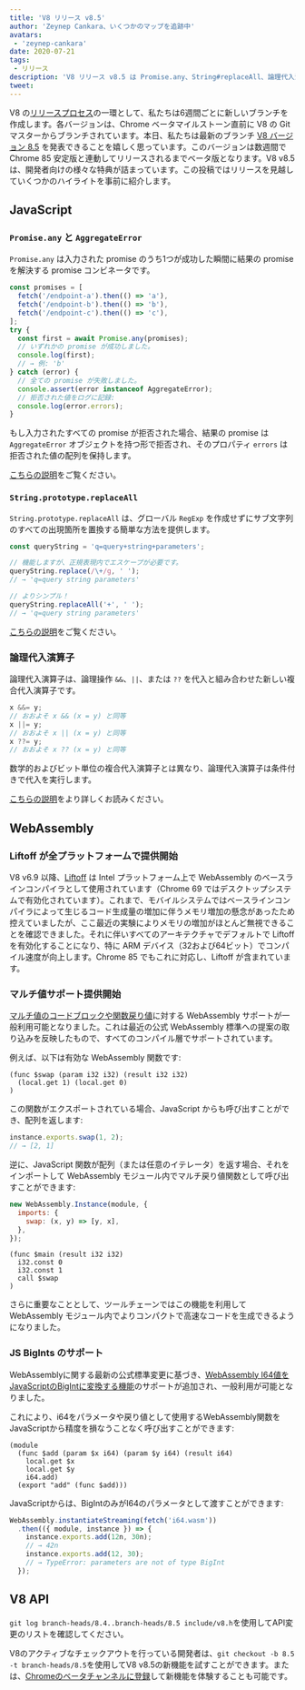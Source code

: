 ```yaml
---
title: 'V8 リリース v8.5'
author: 'Zeynep Cankara、いくつかのマップを追跡中'
avatars:
 - 'zeynep-cankara'
date: 2020-07-21
tags:
 - リリース
description: 'V8 リリース v8.5 は Promise.any、String#replaceAll、論理代入演算子、WebAssembly マルチ値と BigInt サポート、そしてパフォーマンス改善を特徴とします。'
tweet:
---
```

V8 の[リリースプロセス](https://v8.dev/docs/release-process)の一環として、私たちは6週間ごとに新しいブランチを作成します。各バージョンは、Chrome ベータマイルストーン直前に V8 の Git マスターからブランチされています。本日、私たちは最新のブランチ [V8 バージョン 8.5](https://chromium.googlesource.com/v8/v8.git/+log/branch-heads/8.5) を発表できることを嬉しく思っています。このバージョンは数週間で Chrome 85 安定版と連動してリリースされるまでベータ版となります。V8 v8.5 は、開発者向けの様々な特典が詰まっています。この投稿ではリリースを見越していくつかのハイライトを事前に紹介します。

<!--truncate-->
## JavaScript

### `Promise.any` と `AggregateError`

`Promise.any` は入力された promise のうち1つが成功した瞬間に結果の promise を解決する promise コンビネータです。

```js
const promises = [
  fetch('/endpoint-a').then(() => 'a'),
  fetch('/endpoint-b').then(() => 'b'),
  fetch('/endpoint-c').then(() => 'c'),
];
try {
  const first = await Promise.any(promises);
  // いずれかの promise が成功しました。
  console.log(first);
  // → 例: 'b'
} catch (error) {
  // 全ての promise が失敗しました。
  console.assert(error instanceof AggregateError);
  // 拒否された値をログに記録:
  console.log(error.errors);
}
```

もし入力されたすべての promise が拒否された場合、結果の promise は `AggregateError` オブジェクトを持つ形で拒否され、そのプロパティ `errors` は拒否された値の配列を保持します。

[こちらの説明](https://v8.dev/features/promise-combinators#promise.any)をご覧ください。

### `String.prototype.replaceAll`

`String.prototype.replaceAll` は、グローバル `RegExp` を作成せずにサブ文字列のすべての出現箇所を置換する簡単な方法を提供します。

```js
const queryString = 'q=query+string+parameters';

// 機能しますが、正規表現内でエスケープが必要です。
queryString.replace(/\+/g, ' ');
// → 'q=query string parameters'

// よりシンプル！
queryString.replaceAll('+', ' ');
// → 'q=query string parameters'
```

[こちらの説明](https://v8.dev/features/string-replaceall)をご覧ください。

### 論理代入演算子

論理代入演算子は、論理操作 `&&`、`||`、または `??` を代入と組み合わせた新しい複合代入演算子です。

```js
x &&= y;
// おおよそ x && (x = y) と同等
x ||= y;
// おおよそ x || (x = y) と同等
x ??= y;
// おおよそ x ?? (x = y) と同等
```

数学的およびビット単位の複合代入演算子とは異なり、論理代入演算子は条件付きで代入を実行します。

[こちらの説明](https://v8.dev/features/logical-assignment)をより詳しくお読みください。

## WebAssembly

### Liftoff が全プラットフォームで提供開始

V8 v6.9 以降、[Liftoff](https://v8.dev/blog/liftoff) は Intel プラットフォーム上で WebAssembly のベースラインコンパイラとして使用されています（Chrome 69 ではデスクトップシステムで有効化されています）。これまで、モバイルシステムではベースラインコンパイラによって生じるコード生成量の増加に伴うメモリ増加の懸念があったため控えていましたが、ここ最近の実験によりメモリの増加がほとんど無視できることを確認できました。それに伴いすべてのアーキテクチャでデフォルトで Liftoff を有効化することになり、特に ARM デバイス（32および64ビット）でコンパイル速度が向上します。Chrome 85 でもこれに対応し、Liftoff が含まれています。

### マルチ値サポート提供開始

[マルチ値のコードブロックや関数戻り値](https://github.com/WebAssembly/multi-value)に対する WebAssembly サポートが一般利用可能となりました。これは最近の公式 WebAssembly 標準への提案の取り込みを反映したもので、すべてのコンパイル層でサポートされています。

例えば、以下は有効な WebAssembly 関数です:

```wasm
(func $swap (param i32 i32) (result i32 i32)
  (local.get 1) (local.get 0)
)
```

この関数がエクスポートされている場合、JavaScript からも呼び出すことができ、配列を返します:

```js
instance.exports.swap(1, 2);
// → [2, 1]
```

逆に、JavaScript 関数が配列（または任意のイテレータ）を返す場合、それをインポートして WebAssembly モジュール内でマルチ戻り値関数として呼び出すことができます:

```js
new WebAssembly.Instance(module, {
  imports: {
    swap: (x, y) => [y, x],
  },
});
```

```wasm
(func $main (result i32 i32)
  i32.const 0
  i32.const 1
  call $swap
)
```

さらに重要なこととして、ツールチェーンではこの機能を利用して WebAssembly モジュール内でよりコンパクトで高速なコードを生成できるようになりました。

### JS BigInts のサポート

WebAssemblyに関する最新の公式標準変更に基づき、[WebAssembly I64値をJavaScriptのBigIntに変換する機能](https://github.com/WebAssembly/JS-BigInt-integration)のサポートが追加され、一般利用が可能となりました。

これにより、i64をパラメータや戻り値として使用するWebAssembly関数をJavaScriptから精度を損なうことなく呼び出すことができます:

```wasm
(module
  (func $add (param $x i64) (param $y i64) (result i64)
    local.get $x
    local.get $y
    i64.add)
  (export "add" (func $add)))
```

JavaScriptからは、BigIntのみがI64のパラメータとして渡すことができます:

```js
WebAssembly.instantiateStreaming(fetch('i64.wasm'))
  .then(({ module, instance }) => {
    instance.exports.add(12n, 30n);
    // → 42n
    instance.exports.add(12, 30);
    // → TypeError: parameters are not of type BigInt
  });
```

## V8 API

`git log branch-heads/8.4..branch-heads/8.5 include/v8.h`を使用してAPI変更のリストを確認してください。

V8のアクティブなチェックアウトを行っている開発者は、`git checkout -b 8.5 -t branch-heads/8.5`を使用してV8 v8.5の新機能を試すことができます。または、[Chromeのベータチャンネルに登録](https://www.google.com/chrome/browser/beta.html)して新機能を体験することも可能です。
